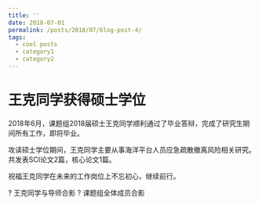 ```yaml
---
title: ''
date: 2018-07-01
permalink: /posts/2018/07/blog-post-4/
tags:
  - cool posts
  - category1
  - category2
---
```


# 王克同学获得硕士学位

2018年6月，课题组2018届硕士王克同学顺利通过了毕业答辩，完成了研究生期间所有工作，即将毕业。

攻读硕士学位期间，王克同学主要从事海洋平台人员应急疏散撤离风险相关研究。共发表SCI论文2篇，核心论文1篇。

祝福王克同学在未来的工作岗位上不忘初心，继续前行。

?[](/images/wangke-degree-2.png)
王克同学与导师合影
?[](/images/wangke-degree-1.png)
课题组全体成员合影